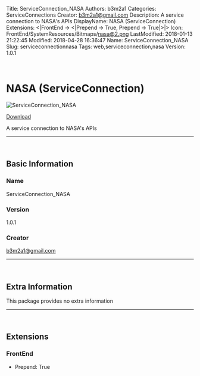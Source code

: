 Title: ServiceConnection_NASA
Authors: b3m2a1
Categories: ServiceConnections
Creator: b3m2a1@gmail.com
Description: A service connection to NASA's APIs
DisplayName: NASA (ServiceConnection)
Extensions: <|FrontEnd -> <|Prepend -> True, Prepend -> True|>|>
Icon: FrontEnd/SystemResources/Bitmaps/nasa@2.png
LastModified: 2018-01-13 21:22:45
Modified: 2018-04-28 16:36:47
Name: ServiceConnection_NASA
Slug: serviceconnectionnasa
Tags: web,serviceconnection,nasa
Version: 1.0.1

<a id="nasa-serviceconnection" style="width:0;height:0;margin:0;padding:0;">&zwnj;</a>

# NASA (ServiceConnection)

![ServiceConnection_NASA]({filename}/img/ServiceConnection_NASA/FrontEnd/SystemResources/Bitmaps/nasa%402.png)

[Download](Paclets/ServiceConnection_NASA-1.0.1.paclet)

A service connection to NASA's APIs

---

<a id="basic-information" style="width:0;height:0;margin:0;padding:0;">&zwnj;</a>

## Basic Information

### Name

ServiceConnection_NASA

### Version

1.0.1

### Creator

[b3m2a1@gmail.com](mailto:b3m2a1@gmail.com)

---

<a id="extra-information" style="width:0;height:0;margin:0;padding:0;">&zwnj;</a>

## Extra Information

This package provides no extra information

---

<a id="extensions" style="width:0;height:0;margin:0;padding:0;">&zwnj;</a>

## Extensions

### FrontEnd

* Prepend: True
